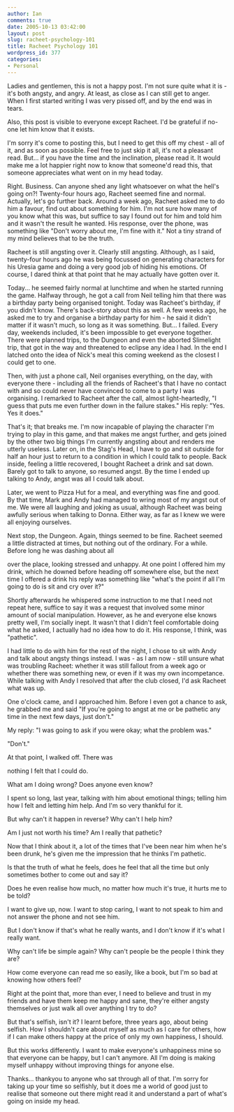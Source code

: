 ```yaml
---
author: Ian
comments: true
date: 2005-10-13 03:42:00
layout: post
slug: racheet-psychology-101
title: Racheet Psychology 101
wordpress_id: 377
categories:
- Personal
---
```


Ladies and gentlemen, this is not a happy post.  I'm not sure quite what it is - it's both angsty, and angry.  At least, as close as I can still get to anger.  When I first started writing I was very pissed off, and by the end  was in tears.  

Also, this post is visible to everyone except Racheet.  I'd be grateful if no-one let him know that it exists.  

I'm sorry it's come to posting this, but I need to get this off my chest - all of it, and as soon as possible.  Feel free to just skip it all, it's not a pleasant read.  But...  if you have the time and the inclination, please read it.  It would make me a lot happier right now to know that someone'd read this, that someone appreciates what went on in my head today.  

Right.  Business.  Can anyone shed any light whatsoever on what the hell's going on?!  Twenty-four hours ago, Racheet seemed fine and normal.  Actually, let's go further back.  Around a week ago, Racheet asked me to do him a favour, find out about something for him.  I'm not sure how many of you know what this was, but suffice to say I found out for him and told him and it wasn't the result he wanted.  His response, over the phone, was something like "Don't worry about me, I'm fine with it."  Not a tiny strand of my mind believes that to be the truth.  

Racheet is still angsting over it.  Clearly still angsting.  Although, as I said, twenty-four hours ago he was being focussed on generating characters for his Uresia game and doing a very good job of hiding his emotions.  Of course, I dared think at that point that he may actually have gotten over it.  

Today...  he seemed fairly normal at lunchtime and when he started running the game.  Halfway through, he got a call from Neil telling him that there was a birthday party being organised tonight.  Today was Racheet's birthday, if you didn't know.  There's back-story about this as well.  A few weeks ago, he asked me to try and organise a birthday party for him - he said it didn't matter if it wasn't much, so long as it was something.  But...  I failed.  Every day, weekends included, it's been impossible to get everyone together.  There were planned trips, to the Dungeon and even the aborted Slimelight trip, that got in the way and threatened to eclipse any idea I had.  In the end I latched onto the idea of Nick's meal this coming weekend as the closest I could get to one.  

Then, with just a phone call, Neil organises everything, on the day, with everyone there - including all the friends of Racheet's that I have no contact with and so could never have convinced to come to a party I was organising.  I remarked to Racheet after the call, almost light-heartedly, "I guess that puts me even further down in the failure stakes."  His reply: "Yes.  Yes it does."  

That's it; that breaks me.  I'm now incapable of playing the character I'm trying to play in this game, and that makes me angst further, and gets joined by the other two big things I'm currently angsting about and renders me utterly useless.  Later on, in the Stag's Head, I have to go and sit outside for half an hour just to return to a condition in which I could talk to people.  Back inside, feeling a little recovered, I bought Racheet a drink and sat down.  Barely got to talk to anyone, so resumed angst.  By the time I ended up talking to Andy, angst was all I could talk about.  

Later, we went to Pizza Hut for a meal, and everything was fine and good.  By that time, Mark and Andy had managed to wring most of my angst out of me.  We were all laughing and joking as usual, although Racheet was being awfully serious when talking to Donna.  Either way, as far as I knew we were all enjoying ourselves.  

Next stop, the Dungeon.  Again, things seemed to be fine.  Racheet seemed a little distracted at times, but nothing out of the ordinary.  For a while.  Before long he was dashing about all  

over the place, looking stressed and unhappy.  At one point I offered him my drink, which he downed before heading off somewhere else, but the next time I offered a drink his reply was something like "what's the point if all I'm going to do is sit and cry over it?"  

Shortly afterwards he whispered some instruction to me that I need not repeat here, suffice to say it was a request that involved some minor amount of social manipulation.  However, as he and everyone else knows pretty well, I'm socially inept.  It wasn't that I didn't feel comfortable doing what he asked, I actually had no idea how to do it.  His response, I think, was "pathetic".  

I had little to do with him for the rest of the night, I chose to sit with Andy and talk about angsty things instead.  I was - as I am now - still unsure what was troubling Racheet: whether it was still fallout from a week ago or whether there was something new, or even if it was my own incompetance.  While talking with Andy I resolved that after the club closed, I'd ask Racheet what was up.  

One o'clock came, and I approached him.  Before I even got a chance to ask, he grabbed me and said "If you're going to angst at me or be pathetic any time in the next few days, just don't."  

My reply: "I was going to ask if you were okay; what the problem was."  

"Don't."  

At that point, I walked off.  There was  

nothing I felt that I could do.  

What am I doing wrong?  Does anyone even know?  

I spent so long, last year, talking with him about emotional things; telling him how I felt and letting him help.  And I'm so very thankful for it.  

But why can't it happen in reverse?  Why can't I help him?  

Am I just not worth his time?  Am I really that pathetic?  

Now that I think about it, a lot of the times that I've been near him when he's been drunk, he's given me the impression that he thinks I'm pathetic.  

Is that the truth of what he feels, does he feel that all the time but only sometimes bother to come out and say it?  

Does he even realise how much, no matter how much it's true, it hurts me to be told?  

I want to give up, now.  I want to stop caring, I want to not speak to him and not answer the phone and not see him.  

But I don't know if that's what he really wants, and I don't know if it's what I really want.  

Why can't life be simple again?  Why can't people be the people I think they are?  

How come everyone can read me so easily, like a book, but I'm so bad at knowing how others feel?  

Right at the point that, more than ever, I need to believe and trust in my friends and have them keep me happy and sane, they're either angsty themselves or just walk all over anything I try to do?  

But that's selfish, isn't it?  I learnt before, three years ago, about being selfish.  How I shouldn't care about myself as much as I care for others, how if I can make others happy at the price of only my own happiness, I should.  

But this works differently.  I want to make everyone's unhappiness mine so that everyone can be happy, but I can't anymore.  All I'm doing is making myself unhappy without improving things for anyone else.  

Thanks...  thankyou to anyone who sat through all of that.  I'm sorry for taking up your time so selfishly, but it does me a world of good just to realise that someone out there might read it and understand a part of what's going on inside my head.
